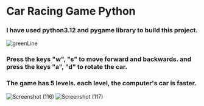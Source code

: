 # Car Racing Game Python
### I have used python3.12 and pygame library to build this project.
![greenLine](https://github.com/artinmohajeri/Car-Racing-Game-Python/assets/95845593/8a531e16-5724-4cf6-b36e-fe4ebc9c0a06)
### Press the keys "w", "s" to move forward and backwards. and press the keys "a", "d" to rotate the car.
### The game has 5 levels. each level, the computer's car is faster.


![Screenshot (116)](https://github.com/artinmohajeri/Car-Racing-Game-Python/assets/95845593/042146b2-2e1a-4bce-b6ce-c742a0e308f8)
![Screenshot (117)](https://github.com/artinmohajeri/Car-Racing-Game-Python/assets/95845593/dc0349bf-92f8-4a8d-8afb-b925743045d0)

